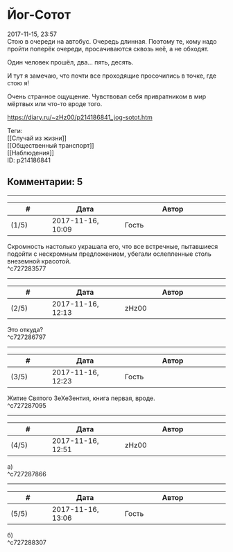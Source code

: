 Йог-Сотот
=========

  
2017-11-15, 23:57  
 Стою в очереди на автобус. Очередь длинная. Поэтому те, кому надо пройти поперёк очереди, просачиваются сквозь неё, а не обходят.   
   
 Один человек прошёл, два... пять, десять.   
   
 И тут я замечаю, что почти все проходящие просочились в точке, где стою я!   
   
 Очень странное ощущение. Чувствовал себя привратником в мир мёртвых или что-то вроде того.   
  
<https://diary.ru/~zHz00/p214186841_jog-sotot.htm>  
  
Теги:  
[[Случай из жизни]]  
[[Общественный транспорт]]  
[[Наблюдения]]  
ID: p214186841  


Комментарии: 5
--------------

  


---



|         #         |              Дата              |                     Автор                     |           ID           |
| --- | --- | --- | --- |
| (1/5) | 2017-11-16, 10:09 | Гость | c727283577 |

  
 Скромность настолько украшала его, что все встречные, пытавшиеся подойти с нескромным предложением, убегали ослепленные столь внеземной красотой.   
 ^c727283577

---



|         #         |              Дата              |                     Автор                     |           ID           |
| --- | --- | --- | --- |
| (2/5) | 2017-11-16, 12:13 | zHz00 | c727286797 |

  
 Это откуда?   
 ^c727286797

---



|         #         |              Дата              |                     Автор                     |           ID           |
| --- | --- | --- | --- |
| (3/5) | 2017-11-16, 12:23 | Гость | c727287095 |

  
 Житие Святого ЗеХеЗентия, книга первая, вроде.   
 ^c727287095

---



|         #         |              Дата              |                     Автор                     |           ID           |
| --- | --- | --- | --- |
| (4/5) | 2017-11-16, 12:51 | zHz00 | c727287866 |

  
 а)   
 ^c727287866

---



|         #         |              Дата              |                     Автор                     |           ID           |
| --- | --- | --- | --- |
| (5/5) | 2017-11-16, 13:06 | Гость | c727288307 |

  
 б)   
 ^c727288307